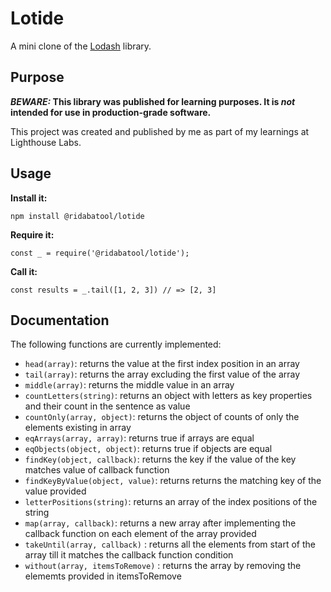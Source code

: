 # Lotide

A mini clone of the [Lodash](https://lodash.com) library.

## Purpose

**_BEWARE:_ This library was published for learning purposes. It is _not_ intended for use in production-grade software.**

This project was created and published by me as part of my learnings at Lighthouse Labs. 

## Usage

**Install it:**

`npm install @ridabatool/lotide`

**Require it:**

`const _ = require('@ridabatool/lotide');`

**Call it:**

`const results = _.tail([1, 2, 3]) // => [2, 3]`

## Documentation

The following functions are currently implemented:

* `head(array)`: returns the value at the first index position in an array
* `tail(array)`: returns the array excluding the first value of the array
* `middle(array)`: returns the middle value in an array
* `countLetters(string)`: returns an object with letters as key properties and their count in the sentence as value
* `countOnly(array, object)`: returns the object of counts of only the elements existing in array 
* `eqArrays(array, array)`: returns true if arrays are equal
* `eqObjects(object, object)`: returns true if objects are equal
* `findKey(object, callback)`: returns the key if the value of the key matches value of callback function
* `findKeyByValue(object, value)`: returns returns the matching key of the value provided
* `letterPositions(string)`: returns an array of the index positions of the string
* `map(array, callback)`: returns a new array after implementing the callback function on each element of the array provided
* `takeUntil(array, callback)` : returns all the elements from start of the array till it matches the callback function condition
* `without(array, itemsToRemove)` : returns the array by removing the elememts provided in itemsToRemove 
